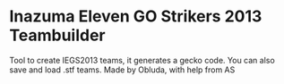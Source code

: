 # Inazuma Eleven GO Strikers 2013 Teambuilder

Tool to create IEGS2013 teams, it generates a gecko code. You can also save and load .stf teams.
Made by Obluda, with help from AS
